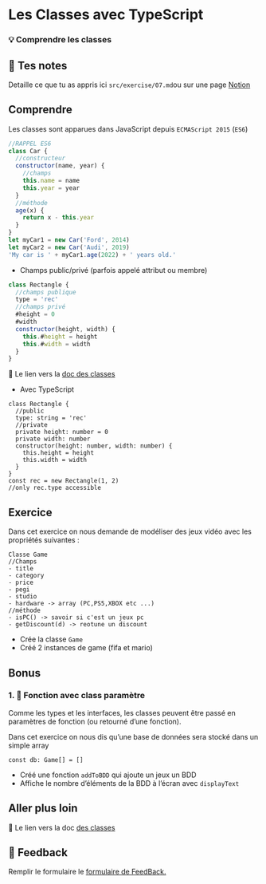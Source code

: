 # Les Classes avec TypeScript

### 💡 Comprendre les classes

## 📝 Tes notes

Detaille ce que tu as appris ici
`src/exercise/07.md`ou sur une page [Notion](https://go.mikecodeur.com/course-notes-template)

## Comprendre

Les classes sont apparues dans JavaScript depuis `ECMAScript 2015` (`ES6`)

```jsx
//RAPPEL ES6
class Car {
  //constructeur
  constructor(name, year) {
    //champs
    this.name = name
    this.year = year
  }
  //méthode
  age(x) {
    return x - this.year
  }
}
let myCar1 = new Car('Ford', 2014)
let myCar2 = new Car('Audi', 2019)
'My car is ' + myCar1.age(2022) + ' years old.'
```

- Champs public/privé (parfois appelé attribut ou membre)

```jsx
class Rectangle {
  //champs publique
  type = 'rec'
  //champs privé
  #height = 0
  #width
  constructor(height, width) {
    this.#height = height
    this.#width = width
  }
}
```

📑 Le lien vers la
[doc des classes](https://developer.mozilla.org/en-US/docs/Web/JavaScript/Reference/Classes)

- Avec TypeScript

```tsx
class Rectangle {
  //public
  type: string = 'rec'
  //private
  private height: number = 0
  private width: number
  constructor(height: number, width: number) {
    this.height = height
    this.width = width
  }
}
const rec = new Rectangle(1, 2)
//only rec.type accessible
```

## Exercice

Dans cet exercice on nous demande de modéliser des jeux vidéo avec les
propriétés suivantes :

```
Classe Game
//Champs
- title
- category
- price
- pegi
- studio
- hardware -> array (PC,PS5,XBOX etc ...)
//méthode
- isPC() -> savoir si c'est un jeux pc
- getDiscount(d) -> reotune un discount

```

- Crée la classe `Game`
- Créé 2 instances de game (fifa et mario)

## Bonus

### 1. 🚀 Fonction avec class paramètre

Comme les types et les interfaces, les classes peuvent être passé en paramètres
de fonction (ou retourné d’une fonction).

Dans cet exercice on nous dis qu’une base de données sera stocké dans un simple
array

```tsx
const db: Game[] = []
```

- Créé une fonction `addToBDD` qui ajoute un jeux un BDD
- Affiche le nombre d’éléments de la BDD à l’écran avec `displayText`

## Aller plus loin

📑 Le lien vers la doc
[des classes](https://www.typescriptlang.org/docs/handbook/2/classes.html)

## 🐜 Feedback

Remplir le formulaire le [formulaire de FeedBack.](https://go.mikecodeur.com/cours-react-avis?entry.1912869708=TypeScript%20PRO&entry.1430994900=4.TypeScript%20Avancee&entry.533578441=07%20Les%20Classes%20-%20Les%20base)
